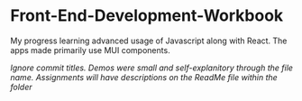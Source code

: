 # Front-End-Development-Workbook
My progress learning advanced usage of Javascript along with React.
The apps made primarily use MUI components.

*Ignore commit titles. Demos were small and self-explanitory through the file name. Assignments will have descriptions on the ReadMe file within the folder*
